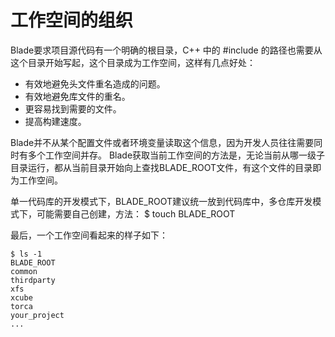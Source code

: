 # 工作空间的组织

Blade要求项目源代码有一个明确的根目录，C++ 中的 #include 的路径也需要从这个目录开始写起，这个目录成为工作空间，这样有几点好处：

* 有效地避免头文件重名造成的问题。
* 有效地避免库文件的重名。
* 更容易找到需要的文件。
* 提高构建速度。

Blade并不从某个配置文件或者环境变量读取这个信息，因为开发人员往往需要同时有多个工作空间并存。
Blade获取当前工作空间的方法是，无论当前从哪一级子目录运行，都从当前目录开始向上查找BLADE_ROOT文件，有这个文件的目录即为工作空间。

单一代码库的开发模式下，BLADE_ROOT建议统一放到代码库中，多仓库开发模式下，可能需要自己创建，方法：
 $ touch BLADE_ROOT

最后，一个工作空间看起来的样子如下：
```
$ ls -1
BLADE_ROOT
common
thirdparty
xfs
xcube
torca
your_project
...
```
